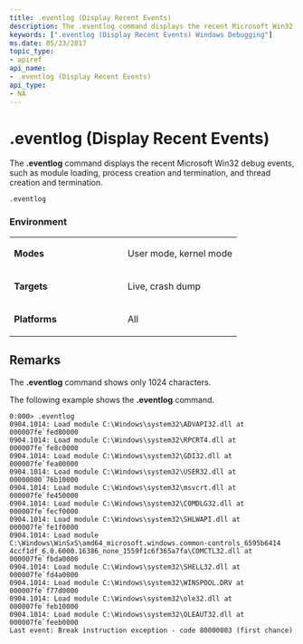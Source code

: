 ```yaml
---
title: .eventlog (Display Recent Events)
description: The .eventlog command displays the recent Microsoft Win32 debug events, such as module loading, process creation and termination, and thread creation and termination.
keywords: [".eventlog (Display Recent Events) Windows Debugging"]
ms.date: 05/23/2017
topic_type:
- apiref
api_name:
- .eventlog (Display Recent Events)
api_type:
- NA
---
```


# .eventlog (Display Recent Events)


The **.eventlog** command displays the recent Microsoft Win32 debug events, such as module loading, process creation and termination, and thread creation and termination.

```dbgcmd
.eventlog 
```

### <span id="Environment"></span><span id="environment"></span><span id="ENVIRONMENT"></span>Environment

<table>
<colgroup>
<col width="50%" />
<col width="50%" />
</colgroup>
<tbody>
<tr class="odd">
<td align="left"><p><strong>Modes</strong></p></td>
<td align="left"><p>User mode, kernel mode</p></td>
</tr>
<tr class="even">
<td align="left"><p><strong>Targets</strong></p></td>
<td align="left"><p>Live, crash dump</p></td>
</tr>
<tr class="odd">
<td align="left"><p><strong>Platforms</strong></p></td>
<td align="left"><p>All</p></td>
</tr>
</tbody>
</table>

 

## Remarks

The **.eventlog** command shows only 1024 characters.

The following example shows the **.eventlog** command.

```dbgcmd
0:000> .eventlog
0904.1014: Load module C:\Windows\system32\ADVAPI32.dll at 000007fe`fed80000
0904.1014: Load module C:\Windows\system32\RPCRT4.dll at 000007fe`fe8c0000
0904.1014: Load module C:\Windows\system32\GDI32.dll at 000007fe`fea00000
0904.1014: Load module C:\Windows\system32\USER32.dll at 00000000`76b10000
0904.1014: Load module C:\Windows\system32\msvcrt.dll at 000007fe`fe450000
0904.1014: Load module C:\Windows\system32\COMDLG32.dll at 000007fe`fecf0000
0904.1014: Load module C:\Windows\system32\SHLWAPI.dll at 000007fe`fe1f0000
0904.1014: Load module C:\Windows\WinSxS\amd64_microsoft.windows.common-controls_6595b6414
4ccf1df_6.0.6000.16386_none_1559f1c6f365a7fa\COMCTL32.dll at 000007fe`fbda0000
0904.1014: Load module C:\Windows\system32\SHELL32.dll at 000007fe`fd4a0000
0904.1014: Load module C:\Windows\system32\WINSPOOL.DRV at 000007fe`f77d0000
0904.1014: Load module C:\Windows\system32\ole32.dll at 000007fe`feb10000
0904.1014: Load module C:\Windows\system32\OLEAUT32.dll at 000007fe`feeb0000
Last event: Break instruction exception - code 80000003 (first chance)
```

 

 





